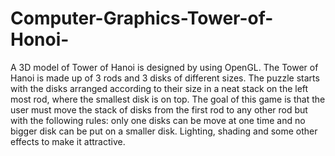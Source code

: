 # Computer-Graphics-Tower-of-Honoi-
A 3D model of Tower of Hanoi is designed by using OpenGL. The Tower of Hanoi is made up of 3 rods and 3 disks of different sizes. The puzzle starts with the disks arranged according to their size in a neat stack on the left most rod, where the smallest disk is on top. The goal of this game is that the user must move the stack of disks from the first rod to any other rod but with the following rules: only one disks can be move at one time and no bigger disk can be put on a smaller disk. Lighting, shading and some other effects to make it attractive.
